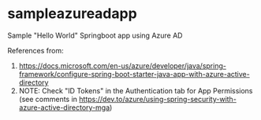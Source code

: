 # sampleazureadapp
Sample "Hello World" Springboot app using Azure AD

References from: 
1. https://docs.microsoft.com/en-us/azure/developer/java/spring-framework/configure-spring-boot-starter-java-app-with-azure-active-directory
2. NOTE: Check "ID Tokens" in the Authentication tab for App Permissions (see comments in https://dev.to/azure/using-spring-security-with-azure-active-directory-mga)
